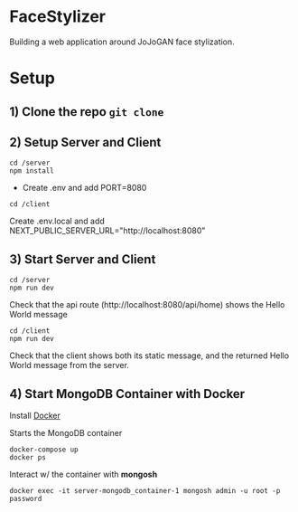 # FaceStylizer
Building a web application around JoJoGAN face stylization.

# Setup 
## 1) Clone the repo ```git clone```
## 2) Setup Server and Client
```
cd /server
npm install
```
- Create .env and add PORT=8080

```
cd /client
```
Create .env.local and add NEXT_PUBLIC_SERVER_URL="http://localhost:8080"

## 3) Start Server and Client
```
cd /server
npm run dev
```
Check that the api route (http://localhost:8080/api/home) shows the Hello World message

```
cd /client
npm run dev
```
Check that the client shows both its static message, and the returned Hello World message from the server.

## 4) Start MongoDB Container with Docker
Install [Docker](https://docs.docker.com/compose/install/)

Starts the MongoDB container
```
docker-compose up
docker ps
```

Interact w/ the container with <strong>mongosh</strong>
```
docker exec -it server-mongodb_container-1 mongosh admin -u root -p password
```

